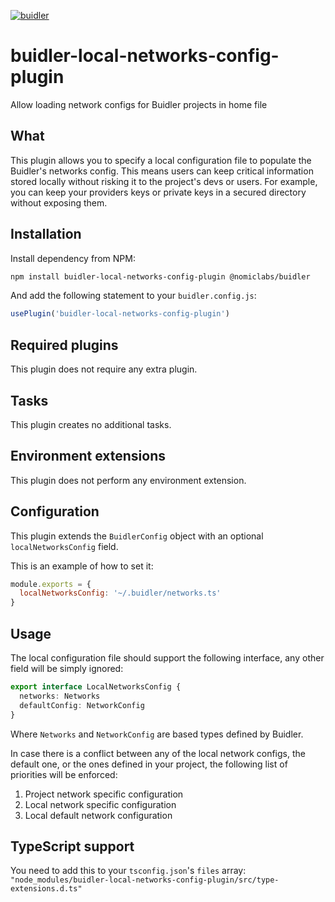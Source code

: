 [![buidler](https://buidler.dev/buidler-plugin-badge.svg?1)](https://buidler.dev)
# buidler-local-networks-config-plugin

Allow loading network configs for Buidler projects in home file 

## What

This plugin allows you to specify a local configuration file to populate the Buidler's networks config.
This means users can keep critical information stored locally without risking it to the project's devs or users.
For example, you can keep your providers keys or private keys in a secured directory without exposing them.

## Installation

Install dependency from NPM:

```bash
npm install buidler-local-networks-config-plugin @nomiclabs/buidler
```

And add the following statement to your `buidler.config.js`:

```js
usePlugin('buidler-local-networks-config-plugin')
```

## Required plugins

This plugin does not require any extra plugin.

## Tasks

This plugin creates no additional tasks.

## Environment extensions

This plugin does not perform any environment extension.

## Configuration

This plugin extends the `BuidlerConfig` object with an optional `localNetworksConfig` field.

This is an example of how to set it:

```js
module.exports = {
  localNetworksConfig: '~/.buidler/networks.ts'
}
```

## Usage

The local configuration file should support the following interface, any other field will be simply ignored:

```ts
export interface LocalNetworksConfig {
  networks: Networks
  defaultConfig: NetworkConfig
}
```

Where `Networks` and `NetworkConfig` are based types defined by Buidler.

In case there is a conflict between any of the local network configs, the default one, or the ones defined in your
project, the following list of priorities will be enforced:

1. Project network specific configuration
2. Local network specific configuration
3. Local default network configuration

## TypeScript support

You need to add this to your `tsconfig.json`'s `files` array: 
`"node_modules/buidler-local-networks-config-plugin/src/type-extensions.d.ts"`
